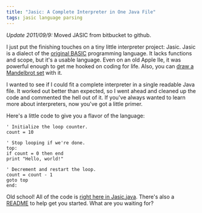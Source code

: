 ```yaml
---
title: "Jasic: A Complete Interpreter in One Java File"
tags: jasic language parsing
---
```


<div class="update">
<p><em>Update 2011/09/9:</em> Moved JASIC from bitbucket to github.</p>
</div>

I just put the finishing touches on a tiny little interpreter project: Jasic.
Jasic is a dialect of the [original BASIC][] programming language. It lacks
functions and scope, but it's a usable language. Even on an old Apple IIe, it
was powerful enough to get me hooked on coding for life. Also, you can [draw a
Mandelbrot set][mandelbrot] with it.

[original basic]: http://en.wikipedia.org/wiki/Dartmouth_BASIC
[mandelbrot]: http://github.com/munificent/jasic/blob/master/sample/mandel.jas

I wanted to see if I could fit a complete interpreter in a single readable
Java file. It worked out better than expected, so I went ahead and cleaned up
the code and commented the hell out of it. If you've always wanted to learn
more about interpreters, now you've got a little primer.

Here's a little code to give you a flavor of the language:

```jasic
' Initialize the loop counter.
count = 10

' Stop looping if we're done.
top:
if count = 0 then end
print "Hello, world!"

' Decrement and restart the loop.
count = count - 1
goto top
end:
```

Old school! All of the code is [right here in Jasic.java][jasic]. There's also a
[README][] to help get you started. What are you waiting for?

[jasic]: http://github.com/munificent/jasic/blob/master/com/stuffwithstuff/Jasic.java
[readme]: http://github.com/munificent/jasic/blob/master/README